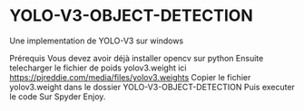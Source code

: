 # YOLO-V3-OBJECT-DETECTION
 Une implementation de YOLO-V3 sur windows
 
 Prérequis 
 Vous devez avoir déjà installer opencv sur python 
 Ensuite telecharger le fichier de poids yolov3.weight ici https://pjreddie.com/media/files/yolov3.weights
 Copier le fichier yolov3.weight dans le dossier YOLO-V3-OBJECT-DETECTION
 Puis executer le code Sur Spyder 
 Enjoy.
